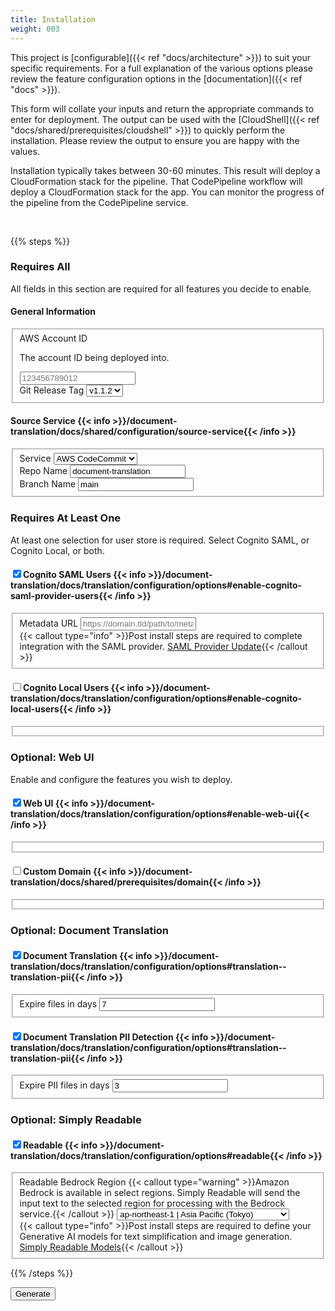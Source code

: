 ```yaml
---
title: Installation
weight: 003
---
```


<!--
Copyright Amazon.com, Inc. or its affiliates. All Rights Reserved.
SPDX-License-Identifier: MIT-0
-->

This project is [configurable]({{< ref "docs/architecture" >}}) to suit your specific requirements. For a full explanation of the various options please review the feature configuration options in the [documentation]({{< ref "docs" >}}).

This form will collate your inputs and return the appropriate commands to enter for deployment. The output can be used with the [CloudShell]({{< ref "docs/shared/prerequisites/cloudshell" >}}) to quickly perform the installation. Please review the output to ensure you are happy with the values.

Installation typically takes between 30-60 minutes. This result will deploy a CloudFormation stack for the pipeline. That CodePipeline workflow will deploy a CloudFormation stack for the app. You can monitor the progress of the pipeline from the CodePipeline service.

<br/>
<div id="resultWrapper" style="display: none;">
	<button onclick="copyToClipboard()">Copy</button><br/><br/>
	<code id="resultOutput" style="display: block;"></code><br/>
	<button onclick="copyToClipboard()">Copy</button><br/>
</div>
<form id="form">

{{% steps %}}

### Requires All

All fields in this section are required for all features you decide to enable.

<h4>General Information</h4>

<fieldset>
<div>
	<label for="accountId">AWS Account ID</label>
	<p class="sublabel" >The account ID being deployed into.</p>
	<input class="requiredForGitHub" type="text" name="accountId" placeholder="123456789012" maxlength="12" minlength="12" pattern="\d+" required/>
</div>
<div>
	<label for="sourceGitTag">Git Release Tag</label>
	<select id="sourceGitTag" name="sourceGitTag">
		<option value="v1.1.2">v1.1.2</option>
	</select>
</div>
</fieldset>

<h4>Source Service {{< info >}}/document-translation/docs/shared/configuration/source-service{{< /info >}}</h4>

<fieldset>
<div>
	<label for="sourceGitService">Service</label>
	<select name="sourceGitService">
		<option value="codecommit">AWS CodeCommit</option>
		<option value="github">GitHub</option>
	</select>
</div>
<div class="isForGitHub isNotForCodeCommit" style="display: none;">
	<label for="sourceGitRepoOwner">Repo Owner</label>
	<input class="requiredForGitHub" type="text" name="sourceGitRepoOwner" placeholder="username">
</div>
<div>
	<label for="sourceGitRepo">Repo Name</label>
	<input type="text" name="sourceGitRepo" placeholder="document-translation" value="document-translation" required>
</div>
<div>
	<label for="sourceGitBranch">Branch Name</label>
	<input type="text" name="sourceGitBranch" placeholder="main" value="main" required/>
</div>
</fieldset>

### Requires At Least One

At least one selection for user store is required. Select Cognito SAML, or Cognito Local, or both.

<h4><input type="checkbox" name="cognitoSamlUsers" checked/>Cognito SAML Users {{< info >}}/document-translation/docs/translation/configuration/options#enable-cognito-saml-provider-users{{< /info >}}</h4>

<fieldset>
<div class="isForCognitoSamlUsers">
	<label for="cognitoSamlMetadataUrl">Metadata URL</label>
	<input class="requiredForCognitoSamlUsers" type="text" name="cognitoSamlMetadataUrl" placeholder="https://domain.tld/path/to/metadata.xml?appid=xxxxxxxx-xxxx-xxxx-xxxx-xxxxxxxxxxxx" required/>
</div>
<div class="isForCognitoSamlUsers">
	{{< callout type="info" >}}Post install steps are required to complete integration with the SAML provider. <a href='{{< ref "docs/shared/prerequisites/saml-provider" >}}'>SAML Provider Update</a>{{< /callout >}}
</div>
</fieldset>

<h4><input type="checkbox" name="cognitoLocalUsers"/>Cognito Local Users {{< info >}}/document-translation/docs/translation/configuration/options#enable-cognito-local-users{{< /info >}}</h4>

<fieldset>
<div class="isForCognitoLocalUsers" style="display: none;">
	<label for="cognitoLocalUsersMfa">MFA</label>
	<select name="cognitoLocalUsersMfa">
		<option value="required">Required</option>
		<option value="optional">Optional</option>
		<option value="off">Off</option>
	</select>
</div>
<div class="isForCognitoLocalUsersMfa" style="display: none;">
	<input type="checkbox" name="cognitoLocalUsersMfaOtp"/>
	<label class="checkbox" for="cognitoLocalUsersMfaOtp">MFA OTP</label>
</div>
<div class="isForCognitoLocalUsersMfa" style="display: none;">
	<input type="checkbox" name="cognitoLocalUsersMfaSms"/>
	<label class="checkbox" for="cognitoLocalUsersMfaSms">MFA SMS</label>
</div>
<div class="isForCognitoLocalUsers" style="display: none;">
	{{< callout type="info" >}}Post install steps are required to create Local Cognito Users. <a href='{{< ref "docs/shared/post-install/cognito-first-user" >}}'>Cognito First User</a>{{< /callout >}}
</div>
</fieldset>

### Optional: Web UI

Enable and configure the features you wish to deploy.

<h4><input type="checkbox" name="webUi" checked/>Web UI {{< info >}}/document-translation/docs/translation/configuration/options#enable-web-ui{{< /info >}}</h4>

<fieldset>
<div class="isForCognitoLocalUsers" style="display: none;">
	{{< callout type="info" >}}Post install steps are required to access the web user interface. <a target='_blank' href='{{< ref "docs/shared/post-install/web-ui" >}}'>Access Web UI</a>{{< /callout >}}
</div>
</fieldset>

<h4><input type="checkbox" name="customDomainEnable"/>Custom Domain {{< info >}}/document-translation/docs/shared/prerequisites/domain{{< /info >}}</h4>

<fieldset>
<div class="isForCustomDomain" style="display: none;">
	<label for="customDomainName">Domain Name</label>
	<input class="requiredForCustomDomain" type="text" name="customDomainName" placeholder="document-translation.business.com" required/>
</div>
<div class="isForCustomDomain" style="display: none;">
	<label for="customDomainCert">Certificate ARN</label>
	<input class="requiredForCustomDomain" type="text" name="customDomainCert" placeholder="arn:aws:acm:us-east-1:123456789012:certificate/abcdefgh-1234-5678-9012-ijklmnopqrst" required/>
</div>
</fieldset>

### Optional: Document Translation

<h4><input type="checkbox" name="translation" checked/>Document Translation {{< info >}}/document-translation/docs/translation/configuration/options#translation--translation-pii{{< /info >}}</h4>

<fieldset>
<div class="isForTranslation">
	<label for="translationLifecycleDefault">Expire files in days</label>
	<input class="requiredForTranslation" type="number" name="translationLifecycleDefault" min="1" placeholder="7" value="7" required/>
</div>
</fieldset>

<h4><input type="checkbox" name="piiDetectionEnable" checked/>Document Translation PII Detection {{< info >}}/document-translation/docs/translation/configuration/options#translation--translation-pii{{< /info >}}</h4>

<fieldset>
<div class="isForPiiDetection">
	<label for="piiDetectionLifecycle">Expire PII files in days</label>
	<input class="requiredForPiiDetection" type="number" name="piiDetectionLifecycle" min="1" placeholder="3" value="3" required/>
</div>
</fieldset>

### Optional: Simply Readable

<h4><input type="checkbox" name="readable" checked/>Readable {{< info >}}/document-translation/docs/translation/configuration/options#readable{{< /info >}}</h4>

<fieldset>
<div class="isForReadable">
<label for="readableBedrockRegion">Readable Bedrock Region</label>
{{< callout type="warning" >}}Amazon Bedrock is available in select regions. Simply Readable will send the input text to the selected region for processing with the Bedrock service.{{< /callout >}}
<select id="readableBedrockRegion" name="readableBedrockRegion">
	<option value="ap-northeast-1">ap-northeast-1 | Asia Pacific (Tokyo)</option>
	<option value="ap-south-1">ap-south-1 | Asia Pacific (Mumbai)</option>
	<option value="ap-southeast-2">ap-southeast-2 | Asia Pacific (Sydney)</option>
	<option value="ap-southwest-1">ap-southwest-1 | Asia Pacific (Singapore)</option>
	<option value="ca-central-1">ca-central-1 | Canada (Central)</option>
	<option value="eu-central-1">eu-central-1 | Europe (Frankfurt)</option>
	<option value="eu-central-1">eu-central-1 | Europe (Frankfurt)</option>
	<option value="eu-west-1">eu-west-1 | Europe (Ireland)</option>
	<option value="eu-west-2">eu-west-2 | Europe (London)</option>
	<option value="eu-west-3">eu-west-3 | Europe (Paris)</option>
	<option value="sa-east-1">sa-east-1 | South America (São Paulo)</option>
	<option value="us-east-1">us-east-1 | US East (N. Virginia)</option>
	<option value="us-west-2">us-west-2 | US West (Oregon)</option>
	<option value="us-gov-west-1">us-gov-west-1 | AWS GovCloud (US-West)</option>
</select>
<div class="isForCognitoSamlUsers">
	{{< callout type="info" >}}Post install steps are required to define your Generative AI models for text simplification and image generation. <a href='{{< ref "docs/readable/post-install/models" >}}'>Simply Readable Models</a>{{< /callout >}}
</div>
</div>
</fieldset>

{{% /steps %}}

<button>Generate</button>

</form>
<script src="../../js/quick-start.js"></script>
